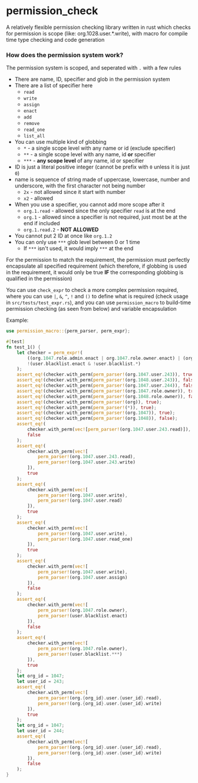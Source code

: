 # permission_check
A relatively flexible permission checking library written in rust which checks for permission is scope (like: org.1028.user.*.write), with macro for compile time type checking and code generation

### How does the permission system work?
The permission system is scoped, and seperated with `.` with a few rules
- There are name, ID, specifier and glob in the permission system
- There are a list of specifier here
    - `read`
    - `write`
    - `assign`
    - `enact`
    - `add`
    - `remove`
    - `read_one`
    - `list_all`
- You can use multiple kind of globbing
    - `*` - a single scope level with any name or id (exclude specifier)
    - `**` - a single scope level with any name, id **or** specifier
    - `***` - **any scope level** of any name, id or specifier
- ID is just a literal positive integer (cannot be prefix with `0` unless it is just `0`)
- name is sequence of string made of uppercase, lowercase, number and underscore, with the first character not being number
    - `2x` - not allowed since it start with number
    - `x2` - allowed
- When you use a specifier, you cannot add more scope after it
    - `org.1.read` - allowed since the only specifier `read` is at the end
    - `org.1` - allowed since a specifier is not required, just most be at the end if included
    - `org.1.read.2` - **NOT ALLOWED**
- You cannot put 2 ID at once like `org.1.2`
- You can only use `***` glob level between 0 or 1 time
    - If `***` isn't used, it would imply `***` at the end

For the permission to match the requirement, the permission must perfectly encapsulate all specified requirement (which therefore, if globbing is used in the requirement, it would only be true **IF** the corresponding globbing is qualified in the permission)

You can use `check_expr` to check a more complex permission required, where you can use `|`, `&`, `^`, `!` and `()` to define what is required (check usage in `src/tests/test_expr.rs`), and you can use `permission_macro` to build-time permission checking (as seen from below) and variable encapsulation

Example:
```rs
use permission_macro::{perm_parser, perm_expr};

#[test]
fn test_1() {
    let checker = perm_expr!(
        ((org.1047.role.admin.enact | org.1047.role.owner.enact) | (org.1047.user.write && (org.1047.user.read | org.1047.user.read_one)) | (org.1047.user.243.read && org.1047.user.243.write)) &
        !(user.blacklist.enact & !user.blacklist.*)
    );
    assert_eq!(checker.with_perm(perm_parser!(org.1047.user.243)), true);
    assert_eq!(checker.with_perm(perm_parser!(org.1048.user.243)), false);
    assert_eq!(checker.with_perm(perm_parser!(org.1047.user.244)), false);
    assert_eq!(checker.with_perm(perm_parser!(org.1047.role.owner)), true);
    assert_eq!(checker.with_perm(perm_parser!(org.1048.role.owner)), false);
    assert_eq!(checker.with_perm(perm_parser!(org)), true);
    assert_eq!(checker.with_perm(perm_parser!(*)), true);
    assert_eq!(checker.with_perm(perm_parser!(org.1047)), true);
    assert_eq!(checker.with_perm(perm_parser!(org.1048)), false);
    assert_eq!(
        checker.with_perm(vec![perm_parser!(org.1047.user.243.read)]),
        false
    );
    assert_eq!(
        checker.with_perm(vec![
            perm_parser!(org.1047.user.243.read),
            perm_parser!(org.1047.user.243.write)
        ]),
        true
    );
    assert_eq!(
        checker.with_perm(vec![
            perm_parser!(org.1047.user.write),
            perm_parser!(org.1047.user.read)
        ]),
        true
    );
    assert_eq!(
        checker.with_perm(vec![
            perm_parser!(org.1047.user.write),
            perm_parser!(org.1047.user.read_one)
        ]),
        true
    );
    assert_eq!(
        checker.with_perm(vec![
            perm_parser!(org.1047.user.write),
            perm_parser!(org.1047.user.assign)
        ]),
        false
    );
    assert_eq!(
        checker.with_perm(vec![
            perm_parser!(org.1047.role.owner),
            perm_parser!(user.blacklist.enact)
        ]),
        false
    );
    assert_eq!(
        checker.with_perm(vec![
            perm_parser!(org.1047.role.owner),
            perm_parser!(user.blacklist.***)
        ]),
        true
    );
    let org_id = 1047;
    let user_id = 243;
    assert_eq!(
        checker.with_perm(vec![
            perm_parser!(org.{org_id}.user.{user_id}.read),
            perm_parser!(org.{org_id}.user.{user_id}.write)
        ]),
        true
    );
    let org_id = 1047;
    let user_id = 244;
    assert_eq!(
        checker.with_perm(vec![
            perm_parser!(org.{org_id}.user.{user_id}.read),
            perm_parser!(org.{org_id}.user.{user_id}.write)
        ]),
        false
    );
}
```
